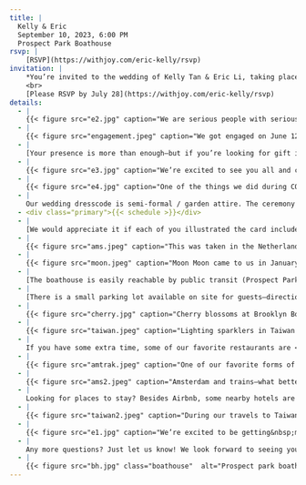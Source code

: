 ```yaml
---
title: |
  Kelly & Eric  
  September 10, 2023, 6:00 PM  
  Prospect Park Boathouse
rsvp: |
    [RSVP](https://withjoy.com/eric-kelly/rsvp)
invitation: |
    *You’re invited to the wedding of Kelly Tan & Eric Li, taking place on September 10, 2023, 6:00 PM at the Prospect Park Boathouse, in Brooklyn, New York*  
    <br>
    [Please RSVP by July 28](https://withjoy.com/eric-kelly/rsvp)
details:
  - |
    {{< figure src="e2.jpg" caption="We are serious people with serious cats—Moon Moon (black) and Peaches&nbsp;(tabby)" alt="Kelly and Eric sitting with serious expressions, holding their two cats Peaches and Moon Moon" >}}
  - |
    {{< figure src="engagement.jpeg" caption="We got engaged on June 12, 2022 on a small sandy outlook in&nbsp;Hawaii " alt="Kelly holding a lava rock, pretending it is her engagement ring diamond" >}}
  - |
    [Your presence is more than enough—but if you’re looking for gift ideas, you can view our registry](https://withjoy.com/eric-kelly/registry)
  - |
    {{< figure src="e3.jpg" caption="We’re excited to see you all and celebrate our friendships throughout the&nbsp;years" alt="Kelly and Eric smiling, with a plush penguin figurine in the background" >}}
  - |
    {{< figure src="e4.jpg" caption="One of the things we did during COVID was build a pair of wooden chairs designed by Enzo&nbsp;Mari" alt="Kelly and Eric sitting on wooden chairs designed by Italian designer Enzo Mari that we built during COVID" >}}
  - |
    Our wedding dresscode is semi-formal / garden attire. The ceremony will take place outdoors, and the reception will be indoors
  - <div class="primary">{{< schedule >}}</div>
  - |
    [We would appreciate it if each of you illustrated the card included with your invite and brought it to the ceremony—here’s the file if you need an extra](invites-insert.pdf)
  - |
    {{< figure src="ams.jpeg" caption="This was taken in the Netherlands, a country where Eric spent six months at a design studio LUST during his college&nbsp;years" alt="Kelly and Eric hugging during a sunny day in a park in the Netherlands" >}}
  - |
    {{< figure src="moon.jpeg" caption="Moon Moon came to us in January 2020, with Peaches coming a few months later. We are serious about our cats’&nbsp;birthdays!" alt="Kelly and Eric holding Moon Moon, one of their cats, and wearing handmade party hats" >}}
  - |
    [The boathouse is easily reachable by public transit (Prospect Park Q stop) or car](https://goo.gl/maps/JSmY7giXyXYbac837) 
  - |
    [There is a small parking lot available on site for guests—directions can be found here](https://drive.google.com/file/d/1hQwLs9YqzRIZ_3_lN--5EjWlCacrCke8/view?usp=sharing)
  - |
    {{< figure src="cherry.jpg" caption="Cherry blossoms at Brooklyn Botanical Garden, as captured by&nbsp;Priscilla" alt="Kelly and Eric looking at each other while surrounded by cherry blossoms" >}}
  - |
    {{< figure src="taiwan.jpeg" caption="Lighting sparklers in Taiwan after a lantern&nbsp;ceremony" alt="Kelly and Eric in the dark holding sparklers" >}}
  - |
    If you have some extra time, some of our favorite restaurants are <nobr>[Scarr’s Pizza](https://goo.gl/maps/APfqBh2NjrA7aowg8),</nobr> <nobr>[Café Paulette](https://goo.gl/maps/pnkpFN15LPFpisG86),</nobr> <nobr>[Miss Ada](https://goo.gl/maps/BkTHNyZpNyJqMyRQ7), [Roman’s](https://goo.gl/maps/fBNc36a2uASwF1KS9),</nobr> <nobr>[Public Records](https://goo.gl/maps/HfBqWTHvEQVeNkFV6),</nobr> and <nobr>[KUUN](https://goo.gl/maps/waq4ydocbQJm6W4G9).</nobr> We have more food options [here](https://goo.gl/maps/sFxi5ZCQPSvzkPo4A)
  - |
    {{< figure src="amtrak.jpeg" caption="One of our favorite forms of travel is by rail—here we’re traveling across the country on the Amtrak California&nbsp;Zephyr" alt="Kelly and Eric in a train car with windows passing through California" >}}
  - |
    {{< figure src="ams2.jpeg" caption="Amsterdam and trains—what better combination&nbsp;exists?" alt="Kelly and Eric hugging in front of a sign for the Amsterdam Centraal station" >}}
  - |
    Looking for places to stay? Besides Airbnb, some nearby hotels are the <nobr>[Hampton Inn](https://www.hilton.com/en/hotels/nycbohx-hampton-brooklyn-downtown/),</nobr> <nobr>[Ace Hotel](https://acehotel.com/brooklyn/),</nobr> and [Sheraton](https://www.marriott.com/en-us/hotels/nycys-sheraton-brooklyn-new-york-hotel/overview/)
  - |
    {{< figure src="taiwan2.jpeg" caption="During our travels to Taiwan, we also stopped by Jiufen which resembles the town from Spirited&nbsp;Away" alt="Kelly and Eric in a crowded street in Jiufen, Taiwan" >}}
  - |
    {{< figure src="e1.jpg" caption="We’re excited to be getting&nbsp;married!" alt="Portrait of Kelly and Eric where Kelly is smiling and Eric is laughing" >}}
  - |
    Any more questions? Just let us know! We look forward to seeing you in September
  - |
    {{< figure src="bh.jpg" class="boathouse"  alt="Prospect park boathouse sketch" >}}
---
```

